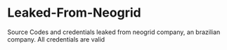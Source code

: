 # Leaked-From-Neogrid
Source Codes and credentials leaked from neogrid company, an brazilian company. All credentials are valid
